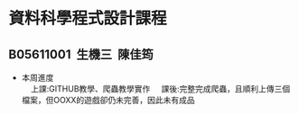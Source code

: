  # 資料科學程式設計課程
  ## B05611001&nbsp;&nbsp;生機三&nbsp;&nbsp;陳佳筠<br>


 - 本周進度<br>
&nbsp;&nbsp;&nbsp;&nbsp;上課:GITHUB教學、爬蟲教學實作
&nbsp;&nbsp;&nbsp;&nbsp;課後:完整完成爬蟲，且順利上傳三個檔案，但OOXX的遊戲卻仍未完善，因此未有成品
